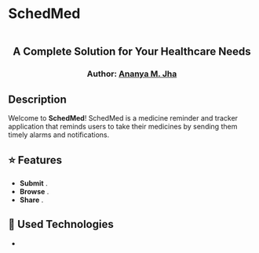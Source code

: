 # SchedMed 
<p align="center">
<img src=""> 
</p>  
<h2 align="center">
    A Complete Solution for Your Healthcare Needs
</h2>
<h3 align="center">
    Author: <a href="https://github.com/Ananya-Jha1208">Ananya M. Jha</a>
</h3>

##  Description

Welcome to **SchedMed**! SchedMed is a medicine reminder and tracker application that reminds users to take their medicines by sending them timely alarms and notifications. 



## ⭐ Features

- **Submit** . 
- **Browse** . 
- **Share** .

## 🔧 Used Technologies

- 


